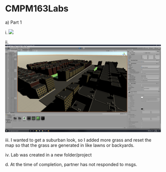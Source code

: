 # CMPM163Labs
a) Part 1


i.
![](Lab8/ref/jpg)

ii.
![](Lab8/Screenshot.png)

iii. 
I wanted to get a suburban look, so I added more grass and reset the map so that the grass are generated in like lawns or backyards.

iv.
Lab was created in a new folder/project

d.
At the time of completion, partner has not responded to msgs.
